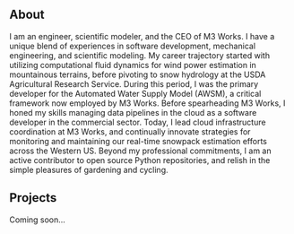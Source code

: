 
## About
I am an engineer, scientific modeler, and the CEO of M3 Works.
I have a unique blend of experiences
in software development, mechanical engineering, and scientific
modeling. My career trajectory started with utilizing computational
fluid dynamics for wind power estimation in mountainous terrains,
before pivoting to snow hydrology at the USDA Agricultural Research Service.
During this period, I was the primary developer for the Automated Water Supply Model
(AWSM), a critical framework now employed by M3 Works. Before spearheading M3 Works,
I honed my skills managing data pipelines in the cloud as a software developer
in the commercial sector. Today, I lead cloud infrastructure coordination at M3 Works,
and continually innovate strategies for monitoring and maintaining our real-time
snowpack estimation efforts across the Western US. Beyond my professional commitments,
I am an active contributor to open source Python repositories,
and relish in the simple pleasures of gardening and cycling.

## Projects

Coming soon...
